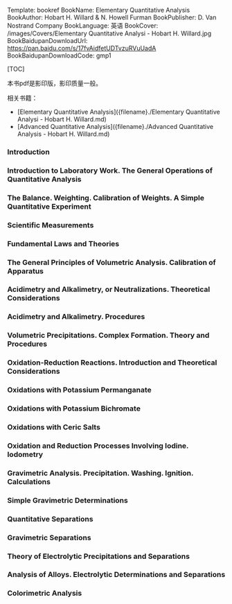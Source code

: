 Template: bookref
BookName: Elementary Quantitative Analysis
BookAuthor: Hobart H. Willard & N. Howell Furman
BookPublisher: D. Van Nostrand Company
BookLanguage: 英语
BookCover: /images/Covers/Elementary Quantitative Analysi - Hobart H. Willard.jpg
BookBaidupanDownloadUrl: https://pan.baidu.com/s/17fvAidfetUDTvzuRVuUadA 
BookBaidupanDownloadCode: gmp1



[TOC]

本书pdf是影印版，影印质量一般。

相关书籍：

- [Elementary Quantitative Analysis]({filename}./Elementary Quantitative Analysi - Hobart H. Willard.md)
- [Advanced Quantitative Analysis]({filename}./Advanced Quantitative Analysis - Hobart H. Willard.md)


### Introduction

### Introduction to Laboratory Work. The General Operations of Quantitative Analysis

### The Balance. Weighting. Calibration of Weights. A Simple Quantitative Experiment

### Scientific Measurements

### Fundamental Laws and Theories

### The General Principles of Volumetric Analysis. Calibration of Apparatus

### Acidimetry and Alkalimetry, or Neutralizations. Theoretical Considerations

### Acidimetry and Alkalimetry. Procedures

### Volumetric Precipitations. Complex Formation. Theory and Procedures

### Oxidation-Reduction Reactions. Introduction and Theoretical Considerations

### Oxidations with Potassium Permanganate

### Oxidations with Potassium Bichromate

### Oxidations with Ceric Salts

### Oxidation and Reduction Processes Involving Iodine. Iodometry

### Gravimetric Analysis. Precipitation. Washing. Ignition. Calculations

### Simple Gravimetric Determinations

### Quantitative Separations

### Gravimetric Separations

### Theory of Electrolytic Precipitations and Separations

### Analysis of Alloys. Electrolytic Determinations and Separations

### Colorimetric Analysis